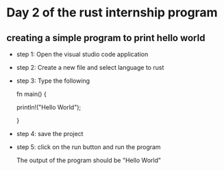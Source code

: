 # Day 2 of the rust internship program
## creating a simple program to print hello world
- step 1: Open the visual studio code application 
- step 2: Create a new file and select language to rust
- step 3: Type the following
  
  fn main() {

  println!("Hello World");
  
  }
 - step 4: save the project
 - step 5: click on the run button and run the program

   The output of the program should be "Hello World"
